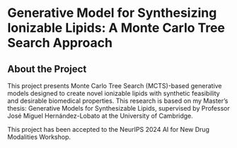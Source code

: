 # Generative Model for Synthesizing Ionizable Lipids: A Monte Carlo Tree Search Approach

## About the Project
This project presents Monte Carlo Tree Search (MCTS)-based generative models designed to create novel ionizable lipids with synthetic feasibility and desirable biomedical properties. This research is based on my Master’s thesis: Generative Models for Synthesizable Lipids, supervised by Professor José Miguel Hernández-Lobato at the University of Cambridge.

This project has been accepted to the NeurIPS 2024 AI for New Drug Modalities Workshop.

